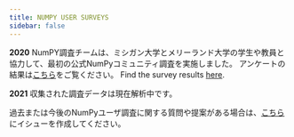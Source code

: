 ```yaml
---
title: NUMPY USER SURVEYS
sidebar: false
---
```


**2020** NumPY調査チームは、ミシガン大学とメリーランド大学の学生や教員と協力して、最初の公式NumPyコミュニティ調査を実施しました。 アンケートの結果は[こちら](https://numpy.org/user-survey-2020/)をご覧ください。 Find the survey results [here](https://numpy.org/user-survey-2020/).

**2021** 収集された調査データは現在解析中です。

過去または今後のNumPyユーザ調査に関する質問や提案がある場合は、[こちら](https://github.com/numpy/numpy-surveys/issues)にイシューを作成してください。
